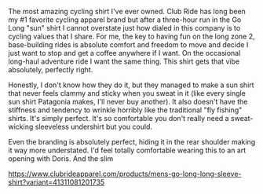 The most amazing cycling shirt I've ever owned. Club Ride has long been my #1 favorite cycling apparel brand but after a three-hour run in the Go Long "sun" shirt I cannot overstate just how dialed in this company is to cycling values that I share. For me, the key to having fun on the long zone 2, base-building rides is absolute comfort and freedom to move and decide I just want to stop and get a coffee anywhere if I want. On the occasional long-haul adventure ride I want the same thing. This shirt gets that vibe absolutely, perfectly right.

Honestly, I don't know how they do it, but they managed to make a sun shirt that never feels clammy and sticky when you sweat in it (like every single sun shirt Patagonia makes, I'll never buy another). It also doesn't have the stiffness and tendency to wrinkle horribly like the traditional "fly fishing" shirts. It's simply perfect. It's so comfortable you don't really need a sweat-wicking sleeveless undershirt but you could.

Even the branding is absolutely perfect, hiding it in the rear shoulder making it way more understated. I'd feel totally comfortable wearing this to an art opening with Doris. And the slim

https://www.clubrideapparel.com/products/mens-go-long-long-sleeve-shirt?variant=41311081201735

